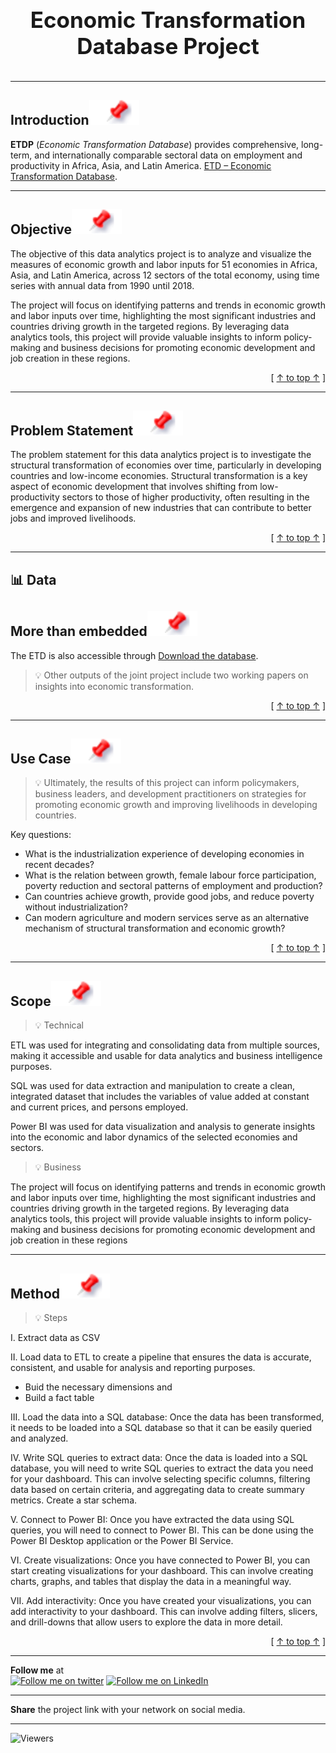 <h1 align="center" style="display: block; font-size: 2.5em; font-weight: bold; margin-block-start: 1em; margin-block-end: 1em;">

  <br /><br /><strong>Economic Transformation Database Project</strong>
</h1>

---

## Introduction[![](https://raw.githubusercontent.com/aregtech/areg-sdk/master/docs/img/pin.svg)](#introduction)

**ETDP** (_Economic Transformation Database_) provides comprehensive, long-term, and internationally comparable sectoral data on employment and productivity in Africa, Asia, and Latin America. [ETD – Economic Transformation Database](https://www.wider.unu.edu/project/etd-economic-transformation-database).  

---

## Objective[![](https://raw.githubusercontent.com/aregtech/areg-sdk/master/docs/img/pin.svg)](#objective)
The objective of this data analytics project is to analyze and visualize the measures of economic growth and labor inputs for 51 economies in Africa, Asia, and Latin America, across 12 sectors of the total economy, using time series with annual data from 1990 until 2018. 

The project will focus on identifying patterns and trends in economic growth and labor inputs over time, highlighting the most significant industries and countries driving growth in the targeted regions. By leveraging data analytics tools, this project will provide valuable insights to inform policy-making and business decisions for promoting economic development and job creation in these regions.

<div align="right">[ <a href="#table-of-contents">↑ to top ↑</a> ]</div>

---

## Problem Statement[![](https://raw.githubusercontent.com/aregtech/areg-sdk/master/docs/img/pin.svg)](#ProblemStatement)

The problem statement for this data analytics project is to investigate the structural transformation of economies over time, particularly in developing countries and low-income economies. Structural transformation is a key aspect of economic development that involves shifting from low-productivity sectors to those of higher productivity, often resulting in the emergence and expansion of new industries that can contribute to better jobs and improved livelihoods. 


<div align="right">[ <a href="#table-of-contents">↑ to top ↑</a> ]</div>

---
## :bar_chart:  Data
## More than embedded[![](https://raw.githubusercontent.com/aregtech/areg-sdk/master/docs/img/pin.svg)](#more-than-embedded)
The ETD is also accessible through [Download the database](https://www.rug.nl/ggdc/structuralchange/etd/).


> 💡 Other outputs of the joint project include two working papers on insights into economic transformation.

<div align="right">[ <a href="#table-of-contents">↑ to top ↑</a> ]</div>

---

## Use Case[![](https://raw.githubusercontent.com/aregtech/areg-sdk/master/docs/img/pin.svg)](#UseCase)

> 💡 Ultimately, the results of this project can inform policymakers, business leaders, and development practitioners on strategies for promoting economic growth and improving livelihoods in developing countries.

Key questions:
* What is the industrialization experience of developing economies in recent decades?
* What is the relation between growth, female labour force participation, poverty reduction and sectoral patterns of employment and production?
* Can countries achieve growth, provide good jobs, and reduce poverty without industrialization?
* Can modern agriculture and modern services serve as an alternative mechanism of structural transformation and economic growth?

<div align="right">[ <a href="#table-of-contents">↑ to top ↑</a> ]</div>

---

## Scope[![](https://raw.githubusercontent.com/aregtech/areg-sdk/master/docs/img/pin.svg)](#software-build)

> 💡 Technical

ETL was used for integrating and consolidating data from multiple sources, making it accessible and usable for data analytics and business intelligence purposes.

SQL was used for data extraction and manipulation to create a clean, integrated dataset that includes the variables of value added at constant and current prices, and persons employed. 

Power BI was used for data visualization and analysis to generate insights into the economic and labor dynamics of the selected economies and sectors.



> 💡 Business

The project will focus on identifying patterns and trends in economic growth and labor inputs over time, highlighting the most significant industries and countries driving growth in the targeted regions. By leveraging data analytics tools, this project will provide valuable insights to inform policy-making and business decisions for promoting economic development and job creation in these regions

---

## Method[![](https://raw.githubusercontent.com/aregtech/areg-sdk/master/docs/img/pin.svg)](#method)

> 💡 Steps

I. Extract data as CSV

II. Load data to ETL to create a pipeline that ensures the data is accurate, consistent, and usable for analysis and reporting purposes. 
  * Buid the necessary dimensions and
  * Build a fact table

III. Load the data into a SQL database: Once the data has been transformed, it needs to be loaded into a SQL database so that it can be easily queried and analyzed. 

IV. Write SQL queries to extract data: Once the data is loaded into a SQL database, you will need to write SQL queries to extract the data you need for your dashboard.     This can involve selecting specific columns, filtering data based on certain criteria, and aggregating data to create summary metrics. Create a star schema.

V. Connect to Power BI: Once you have extracted the data using SQL queries, you will need to connect to Power BI. This can be done using the Power BI Desktop            application or the Power BI Service.

VI. Create visualizations: Once you have connected to Power BI, you can start creating visualizations for your dashboard. This can involve creating charts, graphs, and tables that display the data in a meaningful way.

VII. Add interactivity: Once you have created your visualizations, you can add interactivity to your dashboard. This can involve adding filters, slicers, and drill-downs that allow users to explore the data in more detail.



<div align="right">[ <a href="#table-of-contents">↑ to top ↑</a> ]</div>

---

**Follow me** at<br />
[![Follow me on twitter](https://img.shields.io/twitter/follow/patanley.svg?style=social)](https://twitter.com/home) 
[![Follow me on LinkedIn](https://img.shields.io/badge/LinkedIn-Patanley-blue?style=flat&logo=linkedin&logoColor=b0c0c0&labelColor=363D44)](https://www.linkedin.com/feed/)

---

**Share** the project link with your network on social media.



---

![Viewers](https://gpvc.arturio.dev/patanley)

<!-- markdownlint-enable -->
